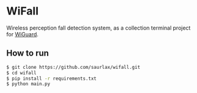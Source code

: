 # WiFall

Wireless perception fall detection system, as a collection terminal project for [WiGuard](https://github.com/saurlax/wiguard).

## How to run

```bash
$ git clone https://github.com/saurlax/wifall.git
$ cd wifall
$ pip install -r requirements.txt
$ python main.py
```
